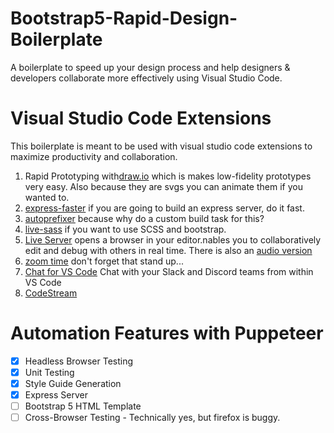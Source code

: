 # Bootstrap5-Rapid-Design-Boilerplate
A boilerplate to speed up your design process and help designers & developers collaborate more effectively using Visual Studio Code.

# Visual Studio Code Extensions
This boilerplate is meant to be used with visual studio code extensions to maximize productivity and collaboration.
1. Rapid Prototyping with[draw.io](https://marketplace.visualstudio.com/items?itemName=hediet.vscode-drawio) which is makes low-fidelity prototypes very easy. Also because they are svgs you can animate them if you wanted to.
2. [express-faster](https://marketplace.visualstudio.com/items?itemName=benitezdouglas.express-faster) if you are going to build an express server, do it fast.
3. [autoprefixer](https://marketplace.visualstudio.com/items?itemName=mrmlnc.vscode-autoprefixer) because why do a custom build task for this?
4. [live-sass](https://marketplace.visualstudio.com/items?itemName=ritwickdey.live-sass) if you want to use SCSS and bootstrap.
5. [Live Server](https://marketplace.visualstudio.com/items?itemName=ritwickdey.LiveServer) opens a browser in your editor.nables you to collaboratively edit and debug with others in real time. There is also an [audio version](https://marketplace.visualstudio.com/items?itemName=MS-vsliveshare.vsliveshare-audio)
6. [zoom time](https://marketplace.visualstudio.com/items?itemName=softwaredotcom.zoom-time) don't forget that stand up...
7. [Chat for VS Code](https://marketplace.visualstudio.com/items?itemName=karigari.chat) Chat with your Slack and Discord teams from within VS Code
8. [CodeStream](https://marketplace.visualstudio.com/items?itemName=CodeStream.codestream)


# Automation Features with Puppeteer
- [x] Headless Browser Testing
- [x] Unit Testing
- [x] Style Guide Generation
- [x] Express Server
- [ ] Bootstrap 5 HTML Template
- [ ] Cross-Browser Testing - Technically yes, but firefox is buggy.
